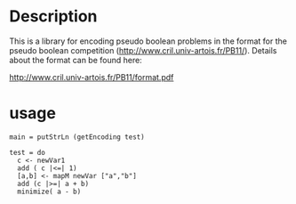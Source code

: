 Description
===========

This is a library for encoding pseudo boolean problems
in the format for the pseudo boolean competition 
(http://www.cril.univ-artois.fr/PB11/). Details about the 
format can be found here:

  http://www.cril.univ-artois.fr/PB11/format.pdf

usage
===


    main = putStrLn (getEncoding test)

    test = do
      c <- newVar1
      add ( c |<=| 1)
      [a,b] <- mapM newVar ["a","b"]
      add (c |>=| a + b)
      minimize( a - b)
